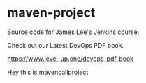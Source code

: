 # maven-project
Source code for James Lee's Jenkins course.

Check out our Latest DevOps PDF book.

https://www.level-up.one/devops-pdf-book

Hey this is mavencallproject
